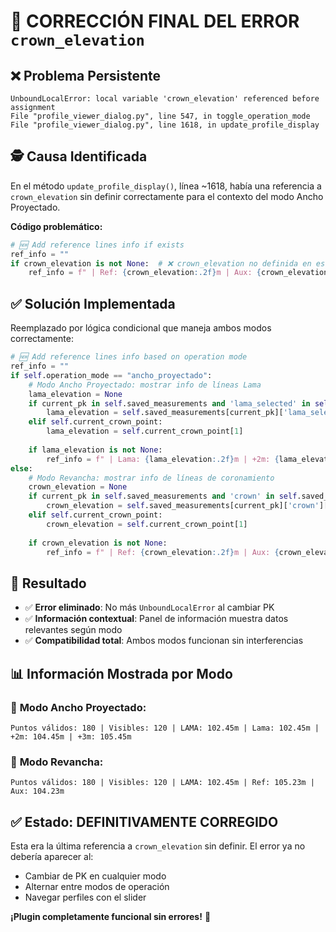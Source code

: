 # 🔧 CORRECCIÓN FINAL DEL ERROR `crown_elevation`

## ❌ **Problema Persistente**
```
UnboundLocalError: local variable 'crown_elevation' referenced before assignment
File "profile_viewer_dialog.py", line 547, in toggle_operation_mode
File "profile_viewer_dialog.py", line 1618, in update_profile_display
```

## 🕵️ **Causa Identificada**
En el método `update_profile_display()`, línea ~1618, había una referencia a `crown_elevation` sin definir correctamente para el contexto del modo Ancho Proyectado.

**Código problemático:**
```python
# 🆕 Add reference lines info if exists
ref_info = ""
if crown_elevation is not None:  # ❌ crown_elevation no definida en este scope
    ref_info = f" | Ref: {crown_elevation:.2f}m | Aux: {crown_elevation-1.0:.2f}m"
```

## ✅ **Solución Implementada**
Reemplazado por lógica condicional que maneja ambos modos correctamente:

```python
# 🆕 Add reference lines info based on operation mode
ref_info = ""
if self.operation_mode == "ancho_proyectado":
    # Modo Ancho Proyectado: mostrar info de líneas Lama
    lama_elevation = None
    if current_pk in self.saved_measurements and 'lama_selected' in self.saved_measurements[current_pk]:
        lama_elevation = self.saved_measurements[current_pk]['lama_selected']['y']
    elif self.current_crown_point:
        lama_elevation = self.current_crown_point[1]
        
    if lama_elevation is not None:
        ref_info = f" | Lama: {lama_elevation:.2f}m | +2m: {lama_elevation+2.0:.2f}m | +3m: {lama_elevation+3.0:.2f}m"
else:
    # Modo Revancha: mostrar info de líneas de coronamiento
    crown_elevation = None
    if current_pk in self.saved_measurements and 'crown' in self.saved_measurements[current_pk]:
        crown_elevation = self.saved_measurements[current_pk]['crown']['y']
    elif self.current_crown_point:
        crown_elevation = self.current_crown_point[1]
        
    if crown_elevation is not None:
        ref_info = f" | Ref: {crown_elevation:.2f}m | Aux: {crown_elevation-1.0:.2f}m"
```

## 🎯 **Resultado**
- ✅ **Error eliminado**: No más `UnboundLocalError` al cambiar PK
- ✅ **Información contextual**: Panel de información muestra datos relevantes según modo
- ✅ **Compatibilidad total**: Ambos modos funcionan sin interferencias

## 📊 **Información Mostrada por Modo**

### 📐 **Modo Ancho Proyectado**:
```
Puntos válidos: 180 | Visibles: 120 | LAMA: 102.45m | Lama: 102.45m | +2m: 104.45m | +3m: 105.45m
```

### 🔧 **Modo Revancha**:
```
Puntos válidos: 180 | Visibles: 120 | LAMA: 102.45m | Ref: 105.23m | Aux: 104.23m
```

## ✅ **Estado: DEFINITIVAMENTE CORREGIDO**

Esta era la última referencia a `crown_elevation` sin definir. El error ya no debería aparecer al:
- Cambiar de PK en cualquier modo
- Alternar entre modos de operación  
- Navegar perfiles con el slider

**¡Plugin completamente funcional sin errores!** 🎉
